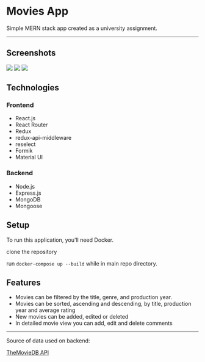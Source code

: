Movies App
============

Simple MERN stack app created as a university assignment.

---

## Screenshots
![](https://i.imgur.com/c5RpTIB.png)
![](https://i.imgur.com/8HitYEe.png)
![](https://i.imgur.com/RDOIu2l.png)


## Technologies
### Frontend
- React.js
- React Router
- Redux
- redux-api-middleware
- reselect
- Formik
- Material UI
### Backend
- Node.js
- Express.js
- MongoDB
- Mongoose

## Setup
To run this application, you'll need Docker.

clone the repository

run `docker-compose up --build` while in main repo directory.

## Features
* Movies can be filtered by the title, genre, and production year.
* Movies can be sorted, ascending and descending, by title, production year and average rating
* New movies can be added, edited or deleted
* In detailed movie view you can add, edit and delete comments

---
Source of data used on backend:

[TheMovieDB API](https://developers.themoviedb.org/3)
